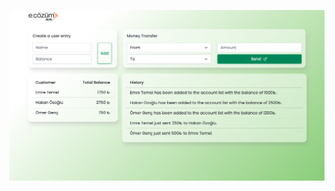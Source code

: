 ![WEEK2_HOMEWORK](https://raw.githubusercontent.com/patika-167-react-bootcamp/hw-week-2-dev-emr/main/hw2_emre_temel.png)